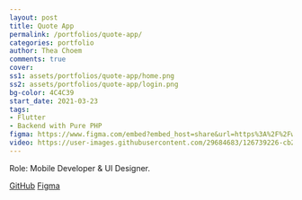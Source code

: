 ```yaml
---
layout: post
title: Quote App
permalink: /portfolios/quote-app/
categories: portfolio
author: Thea Choem
comments: true
cover:
ss1: assets/portfolios/quote-app/home.png
ss2: assets/portfolios/quote-app/login.png
bg-color: 4C4C39
start_date: 2021-03-23
tags:
- Flutter
- Backend with Pure PHP
figma: https://www.figma.com/embed?embed_host=share&url=https%3A%2F%2Fwww.figma.com%2Ffile%2Fc8mdLQgM30mtMXTI3jgIYC%2FQuote-App%3Fnode-id%3D0%253A1
video: https://user-images.githubusercontent.com/29684683/126739226-cb238807-c501-43cd-abd6-971077224ddc.mp4
---
```

Role: Mobile Developer & UI Designer.

<a class="primary-button" href="https://github.com/niptict-g6/quote_app">GitHub</a>
<a class="primary-button" href="https://www.figma.com/file/c8mdLQgM30mtMXTI3jgIYC/Quote-App?node-id=0%3A1">Figma</a>